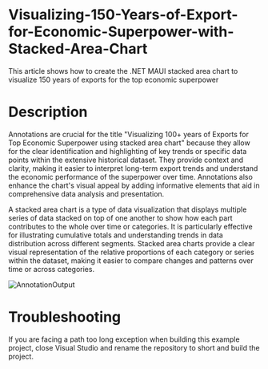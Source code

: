# Visualizing-150-Years-of-Export-for-Economic-Superpower-with-Stacked-Area-Chart
This article shows how to create the .NET MAUI stacked area chart to visualize 150 years of exports for the top economic superpower

# Description 

Annotations are crucial for the title "Visualizing 100+ years of Exports for Top Economic Superpower using stacked area chart" because they allow for the clear identification and highlighting of key trends or specific data points within the extensive historical dataset. They provide context and clarity, making it easier to interpret long-term export trends and understand the economic performance of the superpower over time. Annotations also enhance the chart's visual appeal by adding informative elements that aid in comprehensive data analysis and presentation.

A stacked area chart is a type of data visualization that displays multiple series of data stacked on top of one another to show how each part contributes to the whole over time or categories. It is particularly effective for illustrating cumulative totals and understanding trends in data distribution across different segments. Stacked area charts provide a clear visual representation of the relative proportions of each category or series within the dataset, making it easier to compare changes and patterns over time or across categories.

![AnnotationOutput](https://github.com/SyncfusionExamples/Visualizing-150-Years-of-Export-for-Economic-Superpower-with-Stacked-Area-Chart/assets/113961867/76c7c315-7ce6-4671-86fe-eeb4316ab060)

# Troubleshooting
If you are facing a path too long exception when building this example project, close Visual Studio and rename the repository to short and build the project.

